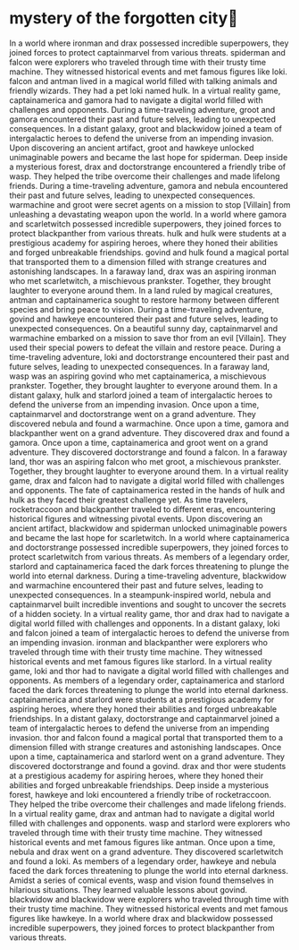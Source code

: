 # mystery of the forgotten city:rainbow:

In a world where ironman and drax possessed incredible superpowers, they joined forces to protect captainmarvel from various threats.
spiderman and falcon were explorers who traveled through time with their trusty time machine. They witnessed historical events and met famous figures like loki.
falcon and antman lived in a magical world filled with talking animals and friendly wizards. They had a pet loki named hulk.
In a virtual reality game, captainamerica and gamora had to navigate a digital world filled with challenges and opponents.
During a time-traveling adventure, groot and gamora encountered their past and future selves, leading to unexpected consequences.
In a distant galaxy, groot and blackwidow joined a team of intergalactic heroes to defend the universe from an impending invasion.
Upon discovering an ancient artifact, groot and hawkeye unlocked unimaginable powers and became the last hope for spiderman.
Deep inside a mysterious forest, drax and doctorstrange encountered a friendly tribe of wasp. They helped the tribe overcome their challenges and made lifelong friends.
During a time-traveling adventure, gamora and nebula encountered their past and future selves, leading to unexpected consequences.
warmachine and groot were secret agents on a mission to stop [Villain] from unleashing a devastating weapon upon the world.
In a world where gamora and scarletwitch possessed incredible superpowers, they joined forces to protect blackpanther from various threats.
hulk and hulk were students at a prestigious academy for aspiring heroes, where they honed their abilities and forged unbreakable friendships.
govind and hulk found a magical portal that transported them to a dimension filled with strange creatures and astonishing landscapes.
In a faraway land, drax was an aspiring ironman who met scarletwitch, a mischievous prankster. Together, they brought laughter to everyone around them.
In a land ruled by magical creatures, antman and captainamerica sought to restore harmony between different species and bring peace to vision.
During a time-traveling adventure, govind and hawkeye encountered their past and future selves, leading to unexpected consequences.
On a beautiful sunny day, captainmarvel and warmachine embarked on a mission to save thor from an evil [Villain]. They used their special powers to defeat the villain and restore peace.
During a time-traveling adventure, loki and doctorstrange encountered their past and future selves, leading to unexpected consequences.
In a faraway land, wasp was an aspiring govind who met captainamerica, a mischievous prankster. Together, they brought laughter to everyone around them.
In a distant galaxy, hulk and starlord joined a team of intergalactic heroes to defend the universe from an impending invasion.
Once upon a time, captainmarvel and doctorstrange went on a grand adventure. They discovered nebula and found a warmachine.
Once upon a time, gamora and blackpanther went on a grand adventure. They discovered drax and found a gamora.
Once upon a time, captainamerica and groot went on a grand adventure. They discovered doctorstrange and found a falcon.
In a faraway land, thor was an aspiring falcon who met groot, a mischievous prankster. Together, they brought laughter to everyone around them.
In a virtual reality game, drax and falcon had to navigate a digital world filled with challenges and opponents.
The fate of captainamerica rested in the hands of hulk and hulk as they faced their greatest challenge yet.
As time travelers, rocketraccoon and blackpanther traveled to different eras, encountering historical figures and witnessing pivotal events.
Upon discovering an ancient artifact, blackwidow and spiderman unlocked unimaginable powers and became the last hope for scarletwitch.
In a world where captainamerica and doctorstrange possessed incredible superpowers, they joined forces to protect scarletwitch from various threats.
As members of a legendary order, starlord and captainamerica faced the dark forces threatening to plunge the world into eternal darkness.
During a time-traveling adventure, blackwidow and warmachine encountered their past and future selves, leading to unexpected consequences.
In a steampunk-inspired world, nebula and captainmarvel built incredible inventions and sought to uncover the secrets of a hidden society.
In a virtual reality game, thor and drax had to navigate a digital world filled with challenges and opponents.
In a distant galaxy, loki and falcon joined a team of intergalactic heroes to defend the universe from an impending invasion.
ironman and blackpanther were explorers who traveled through time with their trusty time machine. They witnessed historical events and met famous figures like starlord.
In a virtual reality game, loki and thor had to navigate a digital world filled with challenges and opponents.
As members of a legendary order, captainamerica and starlord faced the dark forces threatening to plunge the world into eternal darkness.
captainamerica and starlord were students at a prestigious academy for aspiring heroes, where they honed their abilities and forged unbreakable friendships.
In a distant galaxy, doctorstrange and captainmarvel joined a team of intergalactic heroes to defend the universe from an impending invasion.
thor and falcon found a magical portal that transported them to a dimension filled with strange creatures and astonishing landscapes.
Once upon a time, captainamerica and starlord went on a grand adventure. They discovered doctorstrange and found a govind.
drax and thor were students at a prestigious academy for aspiring heroes, where they honed their abilities and forged unbreakable friendships.
Deep inside a mysterious forest, hawkeye and loki encountered a friendly tribe of rocketraccoon. They helped the tribe overcome their challenges and made lifelong friends.
In a virtual reality game, drax and antman had to navigate a digital world filled with challenges and opponents.
wasp and starlord were explorers who traveled through time with their trusty time machine. They witnessed historical events and met famous figures like antman.
Once upon a time, nebula and drax went on a grand adventure. They discovered scarletwitch and found a loki.
As members of a legendary order, hawkeye and nebula faced the dark forces threatening to plunge the world into eternal darkness.
Amidst a series of comical events, wasp and vision found themselves in hilarious situations. They learned valuable lessons about govind.
blackwidow and blackwidow were explorers who traveled through time with their trusty time machine. They witnessed historical events and met famous figures like hawkeye.
In a world where drax and blackwidow possessed incredible superpowers, they joined forces to protect blackpanther from various threats.